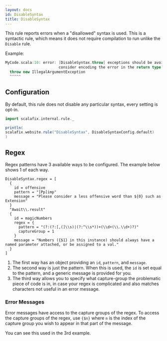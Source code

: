 ```yaml
---
layout: docs
id: DisableSyntax
title: DisableSyntax
---
```


This rule reports errors when a "disallowed" syntax is used. This is a syntactic
rule, which means it does not require compilation to run unlike the `Disable`
rule.

Example:

```scala
MyCode.scala:10: error: [DisableSyntax.throw] exceptions should be avoided,
                        consider encoding the error in the return type instead
  throw new IllegalArgumentException
  ^^^^^
```

## Configuration

By default, this rule does not disable any particular syntax, every setting is
opt-in.

```scala mdoc:passthrough
import scalafix.internal.rule._
```

```scala mdoc:passthrough
println(
scalafix.website.rule("DisableSyntax", DisableSyntaxConfig.default)
)
```

## Regex

Regex patterns have 3 available ways to be configured.  The example below shows 1 of each way.

```hocon
DisableSyntax.regex = [
  {
    id = offensive
    pattern = "[Pp]imp"
    message = "Please consider a less offensive word than ${0} such as Extension"
  }
  "Await\\.result"
  {
    id = magicNumbers
    regex = {
      pattern = "(?:(?:[,(]\\s)|(?:^\\s*))+(\\d+(\\.\\d+)?)"
      captureGroup = 1
    }
    message = "Numbers ({$1} in this instance) should always have a named parameter attached, or be assigned to a val."
  }
]
```

1. The first way has an object providing an `id`, `pattern`, and `message`.
2. The second way is just the pattern.  When this is used, the `id` is set equal 
   to the pattern, and a generic message is provided for you.
3. The third way allows you to specify what capture-group the problematic piece 
   of code is in, in case your regex is complicated and also matches characters 
   not useful in an error message.

### Error Messages  

Error messages have access to the capture groups of the regex. To access the 
capture groups of the regex, use `{$n}` where `n` is the index of the capture 
group you wish to appear in that part of the message.

You can see this used in the 3rd example.
